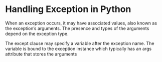 <h1>Handling Exception in Python</h1>

<p> When an exception occurs, it may have associated values, also known as the exception’s arguments. The presence and types of the arguments depend on the exception type.</p>

<p>The except clause may specify a variable after the exception name. The variable is bound to the exception instance which typically has an args attribute that stores the arguments</p>




